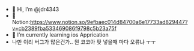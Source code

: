 - 👋 Hi, I’m @jdr4343
- 👀 Notion:https://www.notion.so/9efbaec014d84700a6e17733ad829447?v=cb2389fba533469086f9798c5b23a75f
- 🌱 I’m currently learning ios Apprication
- 나만 이리 버그가 많은건가.. 뭔 코코아 팟 넣을때 마다 오류냐 ㅜㅜ

<!---
jdr4343/jdr4343 is a ✨ special ✨ repository because its `README.md` (this file) appears on your GitHub profile.
You can click the Preview link to take a look at your changes.
--->
